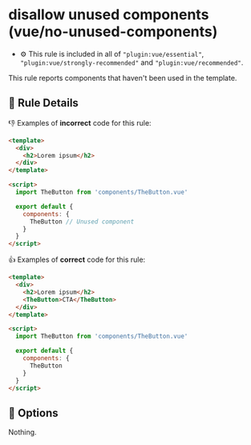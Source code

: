 # disallow unused components (vue/no-unused-components)

- :gear: This rule is included in all of `"plugin:vue/essential"`, `"plugin:vue/strongly-recommended"` and `"plugin:vue/recommended"`.

This rule reports components that haven't been used in the template.

## :book: Rule Details

:-1: Examples of **incorrect** code for this rule:

```html
<template>
  <div>
    <h2>Lorem ipsum</h2>
  </div>
</template>

<script>
  import TheButton from 'components/TheButton.vue'

  export default {
    components: {
      TheButton // Unused component
    }
  }
</script>
```

:+1: Examples of **correct** code for this rule:

```html
<template>
  <div>
    <h2>Lorem ipsum</h2>
    <TheButton>CTA</TheButton>
  </div>
</template>

<script>
  import TheButton from 'components/TheButton.vue'

  export default {
    components: {
      TheButton
    }
  }
</script>
```

## :wrench: Options

Nothing.
